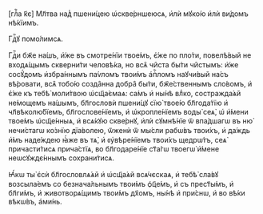 [глⷡ҇а к҃є] Мл҃тва над̾ пшени́цею ѡ҆скве́рншеюсѧ, и҆лѝ мꙋко́ю и҆лѝ ви́домъ
нѣ́кїимъ.

Гдⷭ҇ꙋ помо́лимсѧ.

Гдⷭ҇и бж҃е на́шъ, и҆́же въ смотре́нїи твое́мъ, є҆́же по пло́ти, повелѣ́вый не
входѧ́щымъ скверни́ти человѣ́ка, но всѧ̑ чи̑ста бы́ти чи̑стымъ: и҆́же сосꙋ́домъ
и҆збра́ннымъ па́ѵломъ твои́мъ а҆пⷭ҇ломъ наꙋчи́вый на́съ вѣ́ровати, всѧ̑ тобо́ю
созда̑нна добра̑ бы́ти, бж҃е́ственнымъ сло́вомъ, и҆ є҆́же къ тебѣ̀ моли́твою
ѡ҆сщ҃а́ємаѧ: са́мъ и҆ ны́нѣ влⷣко, состражда́ѧй не́мощемъ на́шымъ, бл҃гословѝ
пшени́цꙋ сїю̀ твое́ю бл҃года́тїю и҆ чл҃вѣколю́бїемъ, бл҃гослове́нїемъ, и҆
ѡ҆кропле́нїемъ воды̀ сеѧ̀, ѡ҆ и҆́мени твое́мъ ѡ҆сщ҃е́нныѧ, и҆ всѧ́кꙋю скве́рнꙋ,
и҆лѝ сꙋмнѣ́нїе ѿ впа́дшагѡ въ ню̀ нечи́стагѡ ко́знїю дїа́волею, ѿженѝ ѿ мы́сли
рабѡ́въ твои́хъ, и҆ да́ждь и҆̀мъ наде́ждею ꙗ҆́же въ тѧ̀, и҆ ᲂу҆вѣре́нїемъ
твои́хъ щедрѡ́тъ, сеѧ̀ причасти́тисѧ прича́стїѧ, во бл҃годаре́нїе ст҃а́гѡ
твоегѡ̀ и҆́мене неѡсꙋждє́ннымъ сохрани́тисѧ.

Ꙗ҆́кѡ ты̀ є҆сѝ бл҃гословлѧ́ѧй и҆ ѡ҆сщ҃а́ѧй всѧ́чєскаѧ, и҆ тебѣ̀ сла́вꙋ
возсыла́емъ со безнача́льнымъ твои́мъ ѻ҆ц҃е́мъ, и҆ съ прест҃ы́мъ, и҆ бл҃ги́мъ,
и҆ животворѧ́щимъ твои́мъ дх҃омъ, ны́нѣ и҆ при́снѡ, и҆ во вѣ́ки вѣкѡ́въ,
а҆ми́нь.

